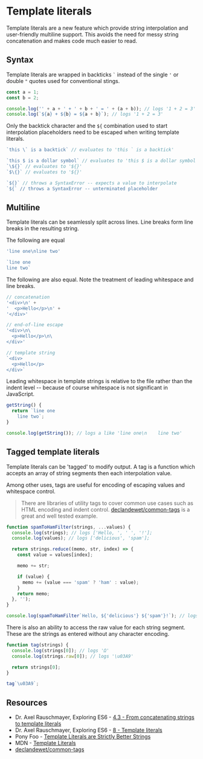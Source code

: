 # Template literals

Template literals are a new feature which provide string interpolation and user-friendly multiline support.
This avoids the need for messy string concatenation and makes code much easier to read.

## Syntax

Template literals are wrapped in backticks ``` ` ``` instead of the single `'` or double `"` quotes used for conventional stings.
```javascript
const a = 1;
const b = 2;

console.log('' + a + ' + ' + b + ' = ' + (a + b)); // logs '1 + 2 = 3'
console.log(`${a} + ${b} = ${a + b}`); // logs '1 + 2 = 3'
```

Only the backtick character and the `${` combination used to start interpolation placeholders need to be escaped when writing template literals.
```javascript
`this \` is a backtick` // evaluates to 'this ` is a backtick'

`this $ is a dollar symbol` // evaluates to 'this $ is a dollar symbol'
`\${}` // evaluates to '${}'
`$\{}` // evaluates to '${}'

`${}` // throws a SyntaxError -- expects a value to interpolate
`${` // throws a SyntaxError -- unterminated placeholder
```

## Multiline

Template literals can be seamlessly split across lines. Line breaks form line breaks in the resulting string.

The following are equal
```javascript
'line one\nline two'

`line one
line two`
```

The following are also equal. Note the treatment of leading whitespace and line breaks.
```javascript
// concatenation
'<div>\n' +
'  <p>Hello</p>\n' +
'</div>'

// end-of-line escape
'<div>\n\
  <p>Hello</p>\n\
</div>'

// template string
`<div>
  <p>Hello</p>
</div>`
```

Leading whitespace in template strings is relative to the file rather than the indent level -- because of course whitespace is not significant in JavaScript.

```javascript
getString() {
  return `line one
    line two`;
}

console.log(getString()); // logs a like 'line one\n    line two'
```

## Tagged template literals

Template literals can be 'tagged' to modify output. A tag is a function which accepts an array of string segments then each interpolation value.

Among other uses, tags are useful for encoding of escaping values and whitespace control.

> There are libraries of utility tags to cover common use cases such as HTML encoding and indent control. [declandewet/common-tags](https://github.com/declandewet/common-tags) is a great and well tested example.

```javascript
function spamToHamFilter(strings, ...values) {
  console.log(strings); // logs ['Hello, ', ' ', '!'];
  console.log(values); // logs ['delicious', 'spam'];

  return strings.reduce((memo, str, index) => {
    const value = values[index];

    memo += str;

    if (value) {
      memo += (value === 'spam' ? 'ham' : value);
    }
    return memo;
  }, '');
}

console.log(spamToHamFilter`Hello, ${'delicious'} ${'spam'}!`); // logs 'Hello, delicious ham!'
```

There is also an ability to access the raw value for each string segment. These are the strings as entered without any character encoding.

```javascript
function tag(strings) {
  console.log(strings[0]); // logs 'Ω'
  console.log(strings.raw[0]); // logs '\u03A9'

  return strings[0];
}

tag`\u03A9`;
```

## Resources

* Dr. Axel Rauschmayer, Exploring ES6 - [4.3 - From concatenating strings to template literals](http://exploringjs.com/es6/ch_core-features.html#_from-concatenating-strings-to-template-literals)
* Dr. Axel Rauschmayer, Exploring ES6 - [8 - Template literals](http://exploringjs.com/es6/ch_template-literals.html#ch_template-literals)
* Pony Foo - [Template Literals are Strictly Better Strings](https://ponyfoo.com/articles/template-literals-strictly-better-strings)
* MDN - [Template Literals](https://developer.mozilla.org/en/docs/Web/JavaScript/Reference/Template_literals)
* [declandewet/common-tags](https://github.com/declandewet/common-tags)
